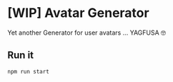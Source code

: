 # [WIP] Avatar Generator

Yet another Generator for user avatars ... YAGFUSA 🤓

## Run it

```bash
npm run start
```

